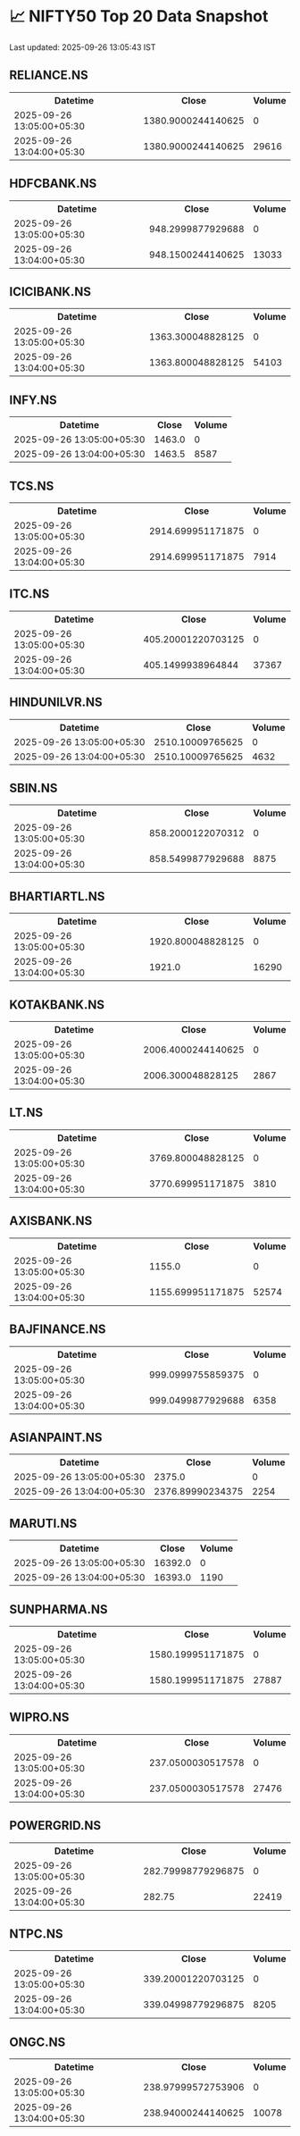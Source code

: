 # 📈 NIFTY50 Top 20 Data Snapshot

Last updated: 2025-09-26 13:05:43 IST

## RELIANCE.NS

<table>
  <tr><th>Datetime</th><th>Close</th><th>Volume</th></tr>
  <tr><td>2025-09-26 13:05:00+05:30</td><td>1380.9000244140625</td><td>0</td></tr>
  <tr><td>2025-09-26 13:04:00+05:30</td><td>1380.9000244140625</td><td>29616</td></tr>
</table>

## HDFCBANK.NS

<table>
  <tr><th>Datetime</th><th>Close</th><th>Volume</th></tr>
  <tr><td>2025-09-26 13:05:00+05:30</td><td>948.2999877929688</td><td>0</td></tr>
  <tr><td>2025-09-26 13:04:00+05:30</td><td>948.1500244140625</td><td>13033</td></tr>
</table>

## ICICIBANK.NS

<table>
  <tr><th>Datetime</th><th>Close</th><th>Volume</th></tr>
  <tr><td>2025-09-26 13:05:00+05:30</td><td>1363.300048828125</td><td>0</td></tr>
  <tr><td>2025-09-26 13:04:00+05:30</td><td>1363.800048828125</td><td>54103</td></tr>
</table>

## INFY.NS

<table>
  <tr><th>Datetime</th><th>Close</th><th>Volume</th></tr>
  <tr><td>2025-09-26 13:05:00+05:30</td><td>1463.0</td><td>0</td></tr>
  <tr><td>2025-09-26 13:04:00+05:30</td><td>1463.5</td><td>8587</td></tr>
</table>

## TCS.NS

<table>
  <tr><th>Datetime</th><th>Close</th><th>Volume</th></tr>
  <tr><td>2025-09-26 13:05:00+05:30</td><td>2914.699951171875</td><td>0</td></tr>
  <tr><td>2025-09-26 13:04:00+05:30</td><td>2914.699951171875</td><td>7914</td></tr>
</table>

## ITC.NS

<table>
  <tr><th>Datetime</th><th>Close</th><th>Volume</th></tr>
  <tr><td>2025-09-26 13:05:00+05:30</td><td>405.20001220703125</td><td>0</td></tr>
  <tr><td>2025-09-26 13:04:00+05:30</td><td>405.1499938964844</td><td>37367</td></tr>
</table>

## HINDUNILVR.NS

<table>
  <tr><th>Datetime</th><th>Close</th><th>Volume</th></tr>
  <tr><td>2025-09-26 13:05:00+05:30</td><td>2510.10009765625</td><td>0</td></tr>
  <tr><td>2025-09-26 13:04:00+05:30</td><td>2510.10009765625</td><td>4632</td></tr>
</table>

## SBIN.NS

<table>
  <tr><th>Datetime</th><th>Close</th><th>Volume</th></tr>
  <tr><td>2025-09-26 13:05:00+05:30</td><td>858.2000122070312</td><td>0</td></tr>
  <tr><td>2025-09-26 13:04:00+05:30</td><td>858.5499877929688</td><td>8875</td></tr>
</table>

## BHARTIARTL.NS

<table>
  <tr><th>Datetime</th><th>Close</th><th>Volume</th></tr>
  <tr><td>2025-09-26 13:05:00+05:30</td><td>1920.800048828125</td><td>0</td></tr>
  <tr><td>2025-09-26 13:04:00+05:30</td><td>1921.0</td><td>16290</td></tr>
</table>

## KOTAKBANK.NS

<table>
  <tr><th>Datetime</th><th>Close</th><th>Volume</th></tr>
  <tr><td>2025-09-26 13:05:00+05:30</td><td>2006.4000244140625</td><td>0</td></tr>
  <tr><td>2025-09-26 13:04:00+05:30</td><td>2006.300048828125</td><td>2867</td></tr>
</table>

## LT.NS

<table>
  <tr><th>Datetime</th><th>Close</th><th>Volume</th></tr>
  <tr><td>2025-09-26 13:05:00+05:30</td><td>3769.800048828125</td><td>0</td></tr>
  <tr><td>2025-09-26 13:04:00+05:30</td><td>3770.699951171875</td><td>3810</td></tr>
</table>

## AXISBANK.NS

<table>
  <tr><th>Datetime</th><th>Close</th><th>Volume</th></tr>
  <tr><td>2025-09-26 13:05:00+05:30</td><td>1155.0</td><td>0</td></tr>
  <tr><td>2025-09-26 13:04:00+05:30</td><td>1155.699951171875</td><td>52574</td></tr>
</table>

## BAJFINANCE.NS

<table>
  <tr><th>Datetime</th><th>Close</th><th>Volume</th></tr>
  <tr><td>2025-09-26 13:05:00+05:30</td><td>999.0999755859375</td><td>0</td></tr>
  <tr><td>2025-09-26 13:04:00+05:30</td><td>999.0499877929688</td><td>6358</td></tr>
</table>

## ASIANPAINT.NS

<table>
  <tr><th>Datetime</th><th>Close</th><th>Volume</th></tr>
  <tr><td>2025-09-26 13:05:00+05:30</td><td>2375.0</td><td>0</td></tr>
  <tr><td>2025-09-26 13:04:00+05:30</td><td>2376.89990234375</td><td>2254</td></tr>
</table>

## MARUTI.NS

<table>
  <tr><th>Datetime</th><th>Close</th><th>Volume</th></tr>
  <tr><td>2025-09-26 13:05:00+05:30</td><td>16392.0</td><td>0</td></tr>
  <tr><td>2025-09-26 13:04:00+05:30</td><td>16393.0</td><td>1190</td></tr>
</table>

## SUNPHARMA.NS

<table>
  <tr><th>Datetime</th><th>Close</th><th>Volume</th></tr>
  <tr><td>2025-09-26 13:05:00+05:30</td><td>1580.199951171875</td><td>0</td></tr>
  <tr><td>2025-09-26 13:04:00+05:30</td><td>1580.199951171875</td><td>27887</td></tr>
</table>

## WIPRO.NS

<table>
  <tr><th>Datetime</th><th>Close</th><th>Volume</th></tr>
  <tr><td>2025-09-26 13:05:00+05:30</td><td>237.0500030517578</td><td>0</td></tr>
  <tr><td>2025-09-26 13:04:00+05:30</td><td>237.0500030517578</td><td>27476</td></tr>
</table>

## POWERGRID.NS

<table>
  <tr><th>Datetime</th><th>Close</th><th>Volume</th></tr>
  <tr><td>2025-09-26 13:05:00+05:30</td><td>282.79998779296875</td><td>0</td></tr>
  <tr><td>2025-09-26 13:04:00+05:30</td><td>282.75</td><td>22419</td></tr>
</table>

## NTPC.NS

<table>
  <tr><th>Datetime</th><th>Close</th><th>Volume</th></tr>
  <tr><td>2025-09-26 13:05:00+05:30</td><td>339.20001220703125</td><td>0</td></tr>
  <tr><td>2025-09-26 13:04:00+05:30</td><td>339.04998779296875</td><td>8205</td></tr>
</table>

## ONGC.NS

<table>
  <tr><th>Datetime</th><th>Close</th><th>Volume</th></tr>
  <tr><td>2025-09-26 13:05:00+05:30</td><td>238.97999572753906</td><td>0</td></tr>
  <tr><td>2025-09-26 13:04:00+05:30</td><td>238.94000244140625</td><td>10078</td></tr>
</table>

